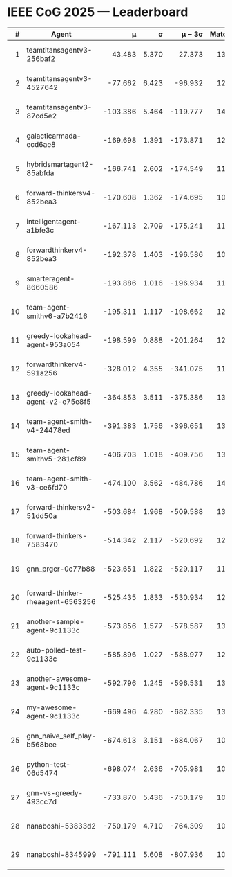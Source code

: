 # IEEE CoG 2025 — Leaderboard

| # | Agent | μ | σ | μ − 3σ | Matches | Updated |
|---:|---|---:|---:|---:|---:|---|
| 1 | teamtitansagentv3-256baf2 | 43.483 | 5.370 | 27.373 | 13420 | 2025-08-21 23:34 |
| 2 | teamtitansagentv3-4527642 | -77.662 | 6.423 | -96.932 | 12914 | 2025-08-21 23:34 |
| 3 | teamtitansagentv3-87cd5e2 | -103.386 | 5.464 | -119.777 | 14046 | 2025-08-21 23:34 |
| 4 | galacticarmada-ecd6ae8 | -169.698 | 1.391 | -173.871 | 12580 | 2025-08-21 23:34 |
| 5 | hybridsmartagent2-85abfda | -166.741 | 2.602 | -174.549 | 11658 | 2025-08-21 23:34 |
| 6 | forward-thinkersv4-852bea3 | -170.608 | 1.362 | -174.695 | 10670 | 2025-08-21 23:34 |
| 7 | intelligentagent-a1bfe3c | -167.113 | 2.709 | -175.241 | 11254 | 2025-08-21 23:34 |
| 8 | forwardthinkerv4-852bea3 | -192.378 | 1.403 | -196.586 | 10602 | 2025-08-21 23:34 |
| 9 | smarteragent-8660586 | -193.886 | 1.016 | -196.934 | 11421 | 2025-08-21 23:34 |
| 10 | team-agent-smithv6-a7b2416 | -195.311 | 1.117 | -198.662 | 12840 | 2025-08-21 23:34 |
| 11 | greedy-lookahead-agent-953a054 | -198.599 | 0.888 | -201.264 | 12808 | 2025-08-21 23:34 |
| 12 | forwardthinkerv4-591a256 | -328.012 | 4.355 | -341.075 | 11099 | 2025-08-21 23:34 |
| 13 | greedy-lookahead-agent-v2-e75e8f5 | -364.853 | 3.511 | -375.386 | 13048 | 2025-08-21 23:34 |
| 14 | team-agent-smith-v4-24478ed | -391.383 | 1.756 | -396.651 | 13742 | 2025-08-21 23:34 |
| 15 | team-agent-smithv5-281cf89 | -406.703 | 1.018 | -409.756 | 13520 | 2025-08-21 23:34 |
| 16 | team-agent-smith-v3-ce6fd70 | -474.100 | 3.562 | -484.786 | 14422 | 2025-08-21 23:34 |
| 17 | forward-thinkersv2-51dd50a | -503.684 | 1.968 | -509.588 | 13002 | 2025-08-21 23:34 |
| 18 | forward-thinkers-7583470 | -514.342 | 2.117 | -520.692 | 12280 | 2025-08-21 23:34 |
| 19 | gnn_prgcr-0c77b88 | -523.651 | 1.822 | -529.117 | 11890 | 2025-08-21 23:34 |
| 20 | forward-thinker-rheaagent-6563256 | -525.435 | 1.833 | -530.934 | 12722 | 2025-08-21 23:34 |
| 21 | another-sample-agent-9c1133c | -573.856 | 1.577 | -578.587 | 13280 | 2025-08-21 23:34 |
| 22 | auto-polled-test-9c1133c | -585.896 | 1.027 | -588.977 | 12940 | 2025-08-21 23:34 |
| 23 | another-awesome-agent-9c1133c | -592.796 | 1.245 | -596.531 | 13900 | 2025-08-21 23:34 |
| 24 | my-awesome-agent-9c1133c | -669.496 | 4.280 | -682.335 | 13480 | 2025-08-21 23:34 |
| 25 | gnn_naive_self_play-b568bee | -674.613 | 3.151 | -684.067 | 10620 | 2025-08-21 23:34 |
| 26 | python-test-06d5474 | -698.074 | 2.636 | -705.981 | 10960 | 2025-08-21 23:34 |
| 27 | gnn-vs-greedy-493cc7d | -733.870 | 5.436 | -750.179 | 10820 | 2025-08-21 23:34 |
| 28 | nanaboshi-53833d2 | -750.179 | 4.710 | -764.309 | 10280 | 2025-08-21 23:34 |
| 29 | nanaboshi-8345999 | -791.111 | 5.608 | -807.936 | 10930 | 2025-08-21 23:34 |
